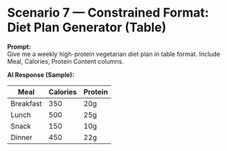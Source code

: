 # Scenario 7 — Constrained Format: Diet Plan Generator (Table)

**Prompt:**  
Give me a weekly high-protein vegetarian diet plan in table format. Include Meal, Calories, Protein Content columns.  

**AI Response (Sample):**  

| Meal       | Calories | Protein |
|-----------|---------|---------|
| Breakfast | 350     | 20g     |
| Lunch     | 500     | 25g     |
| Snack     | 150     | 10g     |
| Dinner    | 450     | 22g     |
